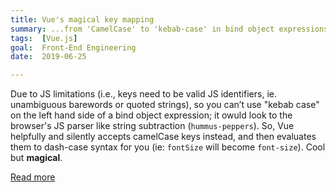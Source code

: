```yaml
---
title: Vue's magical key mapping
summary: ...from 'CamelCase' to 'kebab-case' in bind object expressions
tags:  [Vue.js]
goal:  Front-End Engineering
date:  2019-06-25

---
```


Due to JS limitations (i.e., keys need to be valid JS identifiers, ie.
unambiguous barewords or quoted strings), so you can’t use "kebab case" on
the left hand side of a bind object expression; it owuld look to the
browser's JS parser like string subtraction (`hummus-peppers`). So, Vue
helpfully and silently accepts camelCase keys instead, and then
evaluates them to dash-case syntax for you (ie: `fontSize` will become
`font-size`). Cool but **magical**.

[Read more][issue]

[issue]: https://github.com/vuejs/vue/issues/4184
